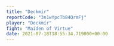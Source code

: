 ```yaml
---
title: "Deckmír"
reportCode: "3n1wYpcTb84QrmFj"
player: "Deckmír"
fight: "Maiden of Virtue"
date: 2021-07-18T18:55:34.719000+00:00
---
```

